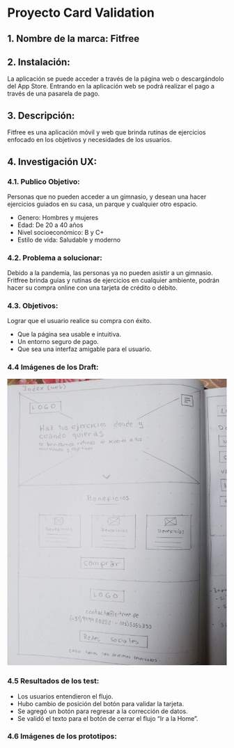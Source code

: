# Proyecto Card Validation

## 1. Nombre de la marca: Fitfree

## 2. Instalación: 

La aplicación se puede acceder a través de la página web o descargándolo del App Store. Entrando en la aplicación web se podrá realizar el pago a través de una pasarela de pago.

## 3. Descripción:

Fitfree es una aplicación móvil y web que brinda rutinas de ejercicios enfocado en los objetivos y necesidades de los usuarios.

## 4. Investigación UX:


### 4.1. Publico Objetivo: 

Personas que no pueden acceder a un gimnasio, y desean una hacer ejercicios guiados en su casa, un parque y cualquier otro espacio.

* Genero: Hombres y mujeres
* Edad: De 20 a 40 años
* Nivel socioeconómico: B y C+
* Estilo de vida: Saludable y moderno

### 4.2. Problema a solucionar: 

Debido a la pandemia, las personas ya no pueden  asistir a un gimnasio. Fritfree brinda guías y rutinas de ejercicios en cualquier ambiente, podrán hacer su compra online con una tarjeta de crédito o débito.

### 4.3. Objetivos: 

Lograr que el usuario realice su compra con éxito.

* Que la página sea usable e intuitiva.
* Un entorno seguro de pago.
* Que sea una interfaz amigable para el usuario.

### 4.4 Imágenes de los Draft:

![Draft 1](https://raw.githubusercontent.com/Liliana-Ram/LIM013-card-validation/master/img-readme/draft-1.jpg)

### 4.5 Resultados de los test:

* Los usuarios entendieron el flujo.
* Hubo cambio de posición del botón para validar la tarjeta.
* Se agregó un botón para regresar a la corrección de datos.
* Se validó el texto para el botón de cerrar el flujo “Ir a la Home”.

### 4.6 Imágenes de los prototipos:


